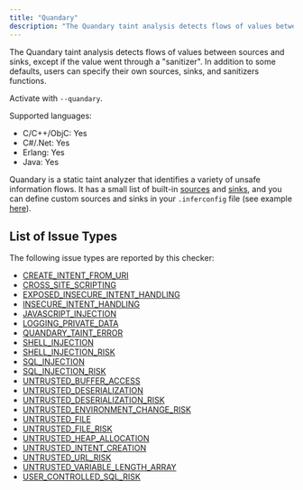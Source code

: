 ```yaml
---
title: "Quandary"
description: "The Quandary taint analysis detects flows of values between sources and sinks, except if the value went through a \"sanitizer\". In addition to some defaults, users can specify their own sources, sinks, and sanitizers functions."
---
```


The Quandary taint analysis detects flows of values between sources and sinks, except if the value went through a "sanitizer". In addition to some defaults, users can specify their own sources, sinks, and sanitizers functions.

Activate with `--quandary`.

Supported languages:
- C/C++/ObjC: Yes
- C#/.Net: Yes
- Erlang: Yes
- Java: Yes

Quandary is a static taint analyzer that identifies a variety of unsafe
information flows. It has a small list of built-in
[sources](https://github.com/facebook/infer/blob/main/infer/src/quandary/JavaTrace.ml#L36)
and
[sinks](https://github.com/facebook/infer/blob/main/infer/src/quandary/JavaTrace.ml#L178),
and you can define custom sources and sinks in your `.inferconfig` file (see
example
[here](https://github.com/facebook/infer/blob/main/infer/tests/codetoanalyze/java/quandary/.inferconfig)).


## List of Issue Types

The following issue types are reported by this checker:
- [CREATE_INTENT_FROM_URI](/docs/next/all-issue-types#create_intent_from_uri)
- [CROSS_SITE_SCRIPTING](/docs/next/all-issue-types#cross_site_scripting)
- [EXPOSED_INSECURE_INTENT_HANDLING](/docs/next/all-issue-types#exposed_insecure_intent_handling)
- [INSECURE_INTENT_HANDLING](/docs/next/all-issue-types#insecure_intent_handling)
- [JAVASCRIPT_INJECTION](/docs/next/all-issue-types#javascript_injection)
- [LOGGING_PRIVATE_DATA](/docs/next/all-issue-types#logging_private_data)
- [QUANDARY_TAINT_ERROR](/docs/next/all-issue-types#quandary_taint_error)
- [SHELL_INJECTION](/docs/next/all-issue-types#shell_injection)
- [SHELL_INJECTION_RISK](/docs/next/all-issue-types#shell_injection_risk)
- [SQL_INJECTION](/docs/next/all-issue-types#sql_injection)
- [SQL_INJECTION_RISK](/docs/next/all-issue-types#sql_injection_risk)
- [UNTRUSTED_BUFFER_ACCESS](/docs/next/all-issue-types#untrusted_buffer_access)
- [UNTRUSTED_DESERIALIZATION](/docs/next/all-issue-types#untrusted_deserialization)
- [UNTRUSTED_DESERIALIZATION_RISK](/docs/next/all-issue-types#untrusted_deserialization_risk)
- [UNTRUSTED_ENVIRONMENT_CHANGE_RISK](/docs/next/all-issue-types#untrusted_environment_change_risk)
- [UNTRUSTED_FILE](/docs/next/all-issue-types#untrusted_file)
- [UNTRUSTED_FILE_RISK](/docs/next/all-issue-types#untrusted_file_risk)
- [UNTRUSTED_HEAP_ALLOCATION](/docs/next/all-issue-types#untrusted_heap_allocation)
- [UNTRUSTED_INTENT_CREATION](/docs/next/all-issue-types#untrusted_intent_creation)
- [UNTRUSTED_URL_RISK](/docs/next/all-issue-types#untrusted_url_risk)
- [UNTRUSTED_VARIABLE_LENGTH_ARRAY](/docs/next/all-issue-types#untrusted_variable_length_array)
- [USER_CONTROLLED_SQL_RISK](/docs/next/all-issue-types#user_controlled_sql_risk)
